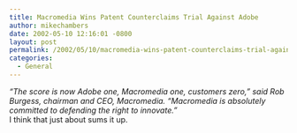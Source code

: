 ```yaml
---
title: Macromedia Wins Patent Counterclaims Trial Against Adobe
author: mikechambers
date: 2002-05-10 12:16:01 -0800
layout: post
permalink: /2002/05/10/macromedia-wins-patent-counterclaims-trial-against-adobe/
categories:
  - General
---
```



<!--StartFragment -->

*&#8220;The score is now Adobe one, Macromedia one, customers zero,&#8221; said Rob Burgess, chairman and CEO, Macromedia. &#8220;Macromedia is absolutely committed to defending the right to innovate.&#8221;*  
I think that just about sums it up.